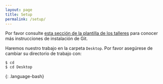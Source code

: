 ```yaml
---
layout: page
title: Setup
permalink: /setup/
---
```


Por favor consulte [esta sección de la plantilla de los talleres][workshop-setup]
para conocer más instrucciones de instalación de Git.

Haremos nuestro trabajo en la carpeta `Desktop`. Por favor asegúrese de cambiar su directorio de trabajo con:

~~~
$ cd
$ cd Desktop
~~~
{: .language-bash}

[workshop-setup]: https://carpentries.github.io/workshop-template/#git
